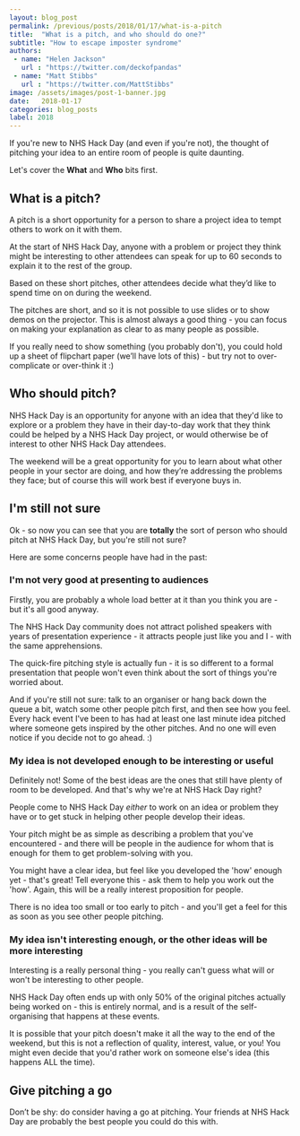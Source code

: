 ```yaml
---
layout: blog_post
permalink: /previous/posts/2018/01/17/what-is-a-pitch
title:  "What is a pitch, and who should do one?"
subtitle: "How to escape imposter syndrome"
authors:
 - name: "Helen Jackson"
   url : "https://twitter.com/deckofpandas"
 - name: "Matt Stibbs"
   url : "https://twitter.com/MattStibbs"  
image: /assets/images/post-1-banner.jpg
date:   2018-01-17
categories: blog_posts
label: 2018
---
```

If you're new to NHS Hack Day (and even if you're not), the thought of pitching your idea to an entire room of people is quite daunting.

Let's cover the **What** and **Who** bits first.

## What is a pitch?

A pitch is a short opportunity for a person to share a project idea to tempt others to work on it with them.

At the start of NHS Hack Day, anyone with a problem or project they think might be interesting to other attendees can speak for up to 60 seconds to explain it to the rest of the group.

Based on these short pitches, other attendees decide what they’d like to spend time on on during the weekend.

The pitches are short, and so it is not possible to use slides or to show demos on the projector. This is almost always a good thing - you can focus on making your explanation as clear to as many people as possible.

If you really need to show something (you probably don't), you could hold up a sheet of flipchart paper (we’ll have lots of this) - but try not to over-complicate or over-think it :)

## Who should pitch?

NHS Hack Day is an opportunity for anyone with an idea that they'd like to explore or a problem they have in their day-to-day work that they think could be helped by a NHS Hack Day project, or would otherwise be of interest to other NHS Hack Day attendees.

The weekend will be a great opportunity for you to learn about what other people in your sector are doing, and how they’re addressing the problems they face; but of course this will work best if everyone buys in.

## I'm still not sure

Ok - so now you can see that you are **totally** the sort of person who should pitch at NHS Hack Day, but you're still not sure?

Here are some concerns people have had in the past:

### I'm not very good at presenting to audiences

Firstly, you are probably a whole load better at it than you think you are - but it's all good anyway.

The NHS Hack Day community does not attract polished speakers with years of presentation experience - it attracts people just like you and I - with the same apprehensions.

The quick-fire pitching style is actually fun - it is so different to a formal presentation that people won't even think about the sort of things you're worried about.

And if you're still not sure: talk to an organiser or hang back down the queue a bit, watch some other people pitch first, and then see how you feel. Every hack event I've been to has had at least one last minute idea pitched where someone gets inspired by the other pitches. And no one will even notice if you decide not to go ahead. :)

### My idea is not developed enough to be interesting or useful

Definitely not! Some of the best ideas are the ones that still have plenty of room to be developed. And that's why we're at NHS Hack Day right?

People come to NHS Hack Day *either* to work on an idea or problem they have or to get stuck in helping other people develop their ideas.

Your pitch might be as simple as describing a problem that you've encountered - and there will be people in the audience for whom that is enough for them to get problem-solving with you.

You might have a clear idea, but feel like you developed the 'how' enough yet - that's great! Tell everyone this - ask them to help you work out the 'how'. Again, this will be a really interest proposition for people.

There is no idea too small or too early to pitch - and you'll get a feel for this as soon as you see other people pitching.

### My idea isn't interesting enough, or the other ideas will be more interesting

Interesting is a really personal thing - you really can't guess what will or won't be interesting to other people.

NHS Hack Day often ends up with only 50% of the original pitches actually being worked on - this is entirely normal, and is a result of the self-organising that happens at these events.

It is possible that your pitch doesn't make it all the way to the end of the weekend, but this is not a reflection of quality, interest, value, or you! You might even decide that you'd rather work on someone else's idea (this happens ALL the time).

## Give pitching a go

Don’t be shy: do consider having a go at pitching. Your friends at NHS Hack Day are probably the best people you could do this with.
